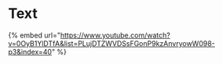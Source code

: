 # Text

{% embed url="https://www.youtube.com/watch?v=0OyB1YlDTfA&list=PLujDTZWVDSsFGonP9kzAnvryowW098-p3&index=40" %}
